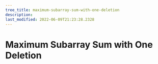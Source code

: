 ```yaml
---
tree_title: maximum-subarray-sum-with-one-deletion
description: 
last_modified: 2022-06-09T21:23:28.2328
---
```


# Maximum Subarray Sum with One Deletion
